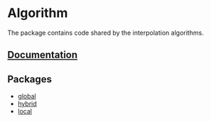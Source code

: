 # Algorithm

The package contains code shared by the interpolation algorithms.

## [Documentation][doc]

## Packages

* [global](global)
* [hybrid](hybrid)
* [local](local)

[doc]: http://godoc.org/github.com/ready-steady/adapt/algorithm
